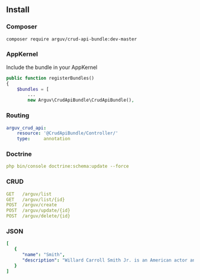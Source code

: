 ## Install

### Composer

```bash
composer require arguv/crud-api-bundle:dev-master
```

### AppKernel

Include the bundle in your AppKernel

```php
public function registerBundles()
{
    $bundles = [
        ...
        new Arguv\CrudApiBundle\CrudApiBundle(),
```

### Routing

```yaml
arguv_crud_api:
    resource: '@CrudApiBundle/Controller/'
    type:     annotation
```

### Doctrine

```yaml
php bin/console doctrine:schema:update --force
```

### CRUD

```yaml
GET   /arguv/list
GET   /arguv/list/{id}
POST  /arguv/create
POST  /arguv/update/{id}
POST  /arguv/delete/{id}
```

### JSON

```yaml
[
   {
      "name": "Smith",
      "description": "Willard Carroll Smith Jr. is an American actor and rapper."
   }
]
```